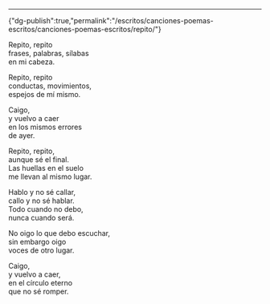 ---
{"dg-publish":true,"permalink":"/escritos/canciones-poemas-escritos/canciones-poemas-escritos/repito/"}

 

Repito, repito  
frases, palabras, sílabas  
en mi cabeza.

Repito, repito  
conductas, movimientos,  
espejos de mí mismo.

Caigo,  
y vuelvo a caer  
en los mismos errores  
de ayer.

Repito, repito,  
aunque sé el final.  
Las huellas en el suelo  
me llevan al mismo lugar.

Hablo y no sé callar,  
callo y no sé hablar.  
Todo cuando no debo,  
nunca cuando será.

No oigo lo que debo escuchar,  
sin embargo oigo  
voces de otro lugar.

Caigo,  
y vuelvo a caer,  
en el círculo eterno  
que no sé romper.

